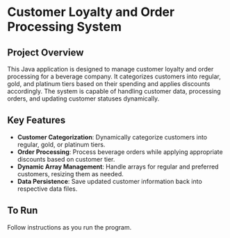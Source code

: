 # Customer Loyalty and Order Processing System

## Project Overview
This Java application is designed to manage customer loyalty and order processing for a beverage company. It categorizes customers into regular, gold, and platinum tiers based on their spending and applies discounts accordingly. The system is capable of handling customer data, processing orders, and updating customer statuses dynamically.

## Key Features
- **Customer Categorization**: Dynamically categorize customers into regular, gold, or platinum tiers.
- **Order Processing**: Process beverage orders while applying appropriate discounts based on customer tier.
- **Dynamic Array Management**: Handle arrays for regular and preferred customers, resizing them as needed.
- **Data Persistence**: Save updated customer information back into respective data files.

## To Run
Follow instructions as you run the program.

